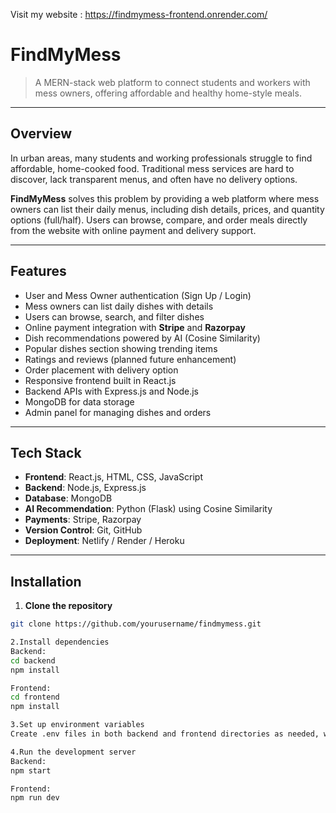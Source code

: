 Visit my website : https://findmymess-frontend.onrender.com/

# FindMyMess

> A MERN-stack web platform to connect students and workers with mess owners, offering affordable and healthy home-style meals.

---

## Overview

In urban areas, many students and working professionals struggle to find affordable, home-cooked food. Traditional mess services are hard to discover, lack transparent menus, and often have no delivery options.  

**FindMyMess** solves this problem by providing a web platform where mess owners can list their daily menus, including dish details, prices, and quantity options (full/half). Users can browse, compare, and order meals directly from the website with online payment and delivery support.

---

## Features

- User and Mess Owner authentication (Sign Up / Login)
- Mess owners can list daily dishes with details
- Users can browse, search, and filter dishes
- Online payment integration with **Stripe** and **Razorpay**
- Dish recommendations powered by AI (Cosine Similarity)
- Popular dishes section showing trending items
- Ratings and reviews (planned future enhancement)
- Order placement with delivery option
- Responsive frontend built in React.js
- Backend APIs with Express.js and Node.js
- MongoDB for data storage
- Admin panel for managing dishes and orders

---

## Tech Stack

- **Frontend**: React.js, HTML, CSS, JavaScript
- **Backend**: Node.js, Express.js
- **Database**: MongoDB
- **AI Recommendation**: Python (Flask) using Cosine Similarity
- **Payments**: Stripe, Razorpay
- **Version Control**: Git, GitHub
- **Deployment**: Netlify / Render / Heroku

---

## Installation

1. **Clone the repository**
```bash
git clone https://github.com/yourusername/findmymess.git

2.Install dependencies
Backend:
cd backend
npm install

Frontend:
cd frontend
npm install

3.Set up environment variables
Create .env files in both backend and frontend directories as needed, with variables like database URL, API keys for Stripe/Razorpay, etc.

4.Run the development server
Backend:
npm start

Frontend:
npm run dev
